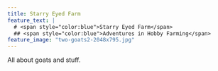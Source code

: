 ```yaml
---
title: Starry Eyed Farm
feature_text: |
  # <span style="color:blue">Starry Eyed Farm</span>
  ## <span style="color:blue">Adventures in Hobby Farming</span>
feature_image: "two-goats2-2048x795.jpg"
---
```


All about goats and stuff.
